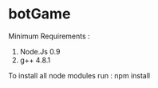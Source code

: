 botGame
=======
Minimum Requirements : 
1. Node.Js  0.9
2. g++ 4.8.1


To install all node modules run : npm install

